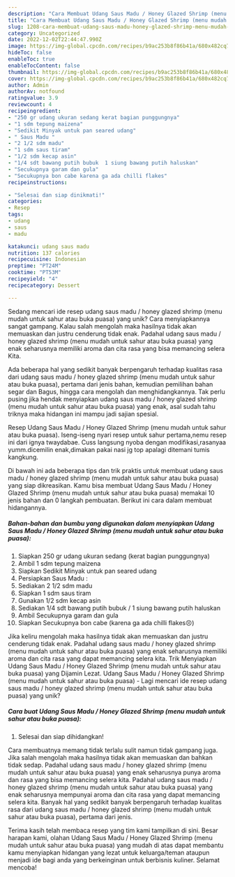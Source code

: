 ```yaml
---
description: "Cara Membuat Udang Saus Madu / Honey Glazed Shrimp (menu mudah untuk sahur atau buka puasa) yang Bisa Manjain Lidah"
title: "Cara Membuat Udang Saus Madu / Honey Glazed Shrimp (menu mudah untuk sahur atau buka puasa) yang Bisa Manjain Lidah"
slug: 1208-cara-membuat-udang-saus-madu-honey-glazed-shrimp-menu-mudah-untuk-sahur-atau-buka-puasa-yang-bisa-manjain-lidah
category: Uncategorized
date: 2022-12-02T22:44:47.990Z
image: https://img-global.cpcdn.com/recipes/b9ac253b8f86b41a/680x482cq70/udang-saus-madu-honey-glazed-shrimp-menu-mudah-untuk-sahur-atau-buka-puasa-foto-resep-utama.jpg
hideToc: false
enableToc: true
enableTocContent: false
thumbnail: https://img-global.cpcdn.com/recipes/b9ac253b8f86b41a/680x482cq70/udang-saus-madu-honey-glazed-shrimp-menu-mudah-untuk-sahur-atau-buka-puasa-foto-resep-utama.jpg
cover: https://img-global.cpcdn.com/recipes/b9ac253b8f86b41a/680x482cq70/udang-saus-madu-honey-glazed-shrimp-menu-mudah-untuk-sahur-atau-buka-puasa-foto-resep-utama.jpg
author: Admin
authorAv: notfound
ratingvalue: 3.9
reviewcount: 4
recipeingredient:
- "250 gr udang ukuran sedang kerat bagian punggungnya"
- "1 sdm tepung maizena"
- "Sedikit Minyak untuk pan seared udang"
- " Saus Madu "
- "2 1/2 sdm madu"
- "1 sdm saus tiram"
- "1/2 sdm kecap asin"
- "1/4 sdt bawang putih bubuk  1 siung bawang putih haluskan"
- "Secukupnya garam dan gula"
- "Secukupnya bon cabe karena ga ada chilli flakes"
recipeinstructions:

- "Selesai dan siap dinikmati!"
categories:
- Resep
tags:
- udang
- saus
- madu

katakunci: udang saus madu 
nutrition: 137 calories
recipecuisine: Indonesian
preptime: "PT24M"
cooktime: "PT53M"
recipeyield: "4"
recipecategory: Dessert

---
```





Sedang mencari ide resep udang saus madu / honey glazed shrimp (menu mudah untuk sahur atau buka puasa) yang unik? Cara menyiapkannya sangat gampang. Kalau salah mengolah maka hasilnya tidak akan memuaskan dan justru cenderung tidak enak. Padahal udang saus madu / honey glazed shrimp (menu mudah untuk sahur atau buka puasa) yang enak seharusnya memiliki aroma dan cita rasa yang bisa memancing selera Kita.





Ada beberapa hal yang sedikit banyak berpengaruh terhadap kualitas rasa dari udang saus madu / honey glazed shrimp (menu mudah untuk sahur atau buka puasa), pertama dari jenis bahan, kemudian pemilihan bahan segar dan Bagus, hingga cara mengolah dan menghidangkannya. Tak perlu pusing jika hendak menyiapkan udang saus madu / honey glazed shrimp (menu mudah untuk sahur atau buka puasa) yang enak,      asal sudah tahu triknya maka hidangan ini mampu jadi sajian spesial.














Resep Udang Saus Madu / Honey Glazed Shrimp (menu mudah untuk sahur atau buka puasa). Iseng-iseng nyari resep untuk sahur pertama,nemu resep ini dari ignya twaydabae. Cuss langsung nyoba dengan modifikasi,rasanyaa yumm.dicemilin enak,dimakan pakai nasi jg top apalagi ditemani tumis kangkung.






Di bawah ini ada beberapa tips dan trik praktis untuk membuat udang saus madu / honey glazed shrimp (menu mudah untuk sahur atau buka puasa) yang siap dikreasikan. Kamu bisa membuat Udang Saus Madu / Honey Glazed Shrimp (menu mudah untuk sahur atau buka puasa) memakai 10 jenis bahan dan 0 langkah pembuatan. Berikut ini cara dalam membuat hidangannya.

<!--inarticleads1-->

##### Bahan-bahan dan bumbu yang digunakan dalam menyiapkan Udang Saus Madu / Honey Glazed Shrimp (menu mudah untuk sahur atau buka puasa):

1. Siapkan 250 gr udang ukuran sedang (kerat bagian punggungnya)
1. Ambil 1 sdm tepung maizena
1. Siapkan Sedikit Minyak untuk pan seared udang
1. Persiapkan  Saus Madu :
1. Sediakan 2 1/2 sdm madu
1. Siapkan 1 sdm saus tiram
1. Gunakan 1/2 sdm kecap asin
1. Sediakan 1/4 sdt bawang putih bubuk / 1 siung bawang putih haluskan
1. Ambil Secukupnya garam dan gula
1. Siapkan Secukupnya bon cabe (karena ga ada chilli flakes😣)


Jika keliru mengolah maka hasilnya tidak akan memuaskan dan justru cenderung tidak enak. Padahal udang saus madu / honey glazed shrimp (menu mudah untuk sahur atau buka puasa) yang enak seharusnya memiliki aroma dan cita rasa yang dapat memancing selera kita. Trik Menyiapkan Udang Saus Madu / Honey Glazed Shrimp (menu mudah untuk sahur atau buka puasa) yang Dijamin Lezat. Udang Saus Madu / Honey Glazed Shrimp (menu mudah untuk sahur atau buka puasa) - Lagi mencari ide resep udang saus madu / honey glazed shrimp (menu mudah untuk sahur atau buka puasa) yang unik? 

<!--inarticleads2-->

##### Cara buat Udang Saus Madu / Honey Glazed Shrimp (menu mudah untuk sahur atau buka puasa):


1. Selesai dan siap dihidangkan!

Cara membuatnya memang tidak terlalu sulit namun tidak gampang juga. Jika salah mengolah maka hasilnya tidak akan memuaskan dan bahkan tidak sedap. Padahal udang saus madu / honey glazed shrimp (menu mudah untuk sahur atau buka puasa) yang enak seharusnya punya aroma dan rasa yang bisa memancing selera kita. Padahal udang saus madu / honey glazed shrimp (menu mudah untuk sahur atau buka puasa) yang enak seharusnya mempunyai aroma dan cita rasa yang dapat memancing selera kita. Banyak hal yang sedikit banyak berpengaruh terhadap kualitas rasa dari udang saus madu / honey glazed shrimp (menu mudah untuk sahur atau buka puasa), pertama dari jenis. 

Terima kasih telah membaca resep yang tim kami tampilkan di sini. Besar harapan kami, olahan Udang Saus Madu / Honey Glazed Shrimp (menu mudah untuk sahur atau buka puasa) yang mudah di atas dapat membantu kamu menyiapkan hidangan yang lezat untuk keluarga/teman ataupun menjadi ide bagi anda yang berkeinginan untuk berbisnis kuliner. Selamat mencoba!
